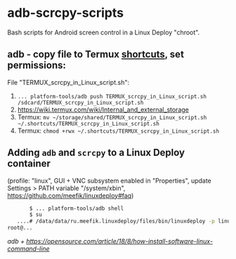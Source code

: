 # adb-scrcpy-scripts
Bash scripts for Android screen control in a Linux Deploy "chroot".

## adb - copy file to Termux [shortcuts](https://github.com/termux/termux-widget#readme), set permissions:

File "TERMUX_scrcpy_in_Linux_script.sh":

 1. `... platform-tools/adb push TERMUX_scrcpy_in_Linux_script.sh /sdcard/TERMUX_scrcpy_in_Linux_script.sh`
 2. https://wiki.termux.com/wiki/Internal_and_external_storage
 3. Termux: `mv ~/storage/shared/TERMUX_scrcpy_in_Linux_script.sh ~/.shortcuts/TERMUX_scrcpy_in_Linux_script.sh`
 4. Termux: `chmod +rwx ~/.shortcuts/TERMUX_scrcpy_in_Linux_script.sh`

## Adding `adb` and `scrcpy` to a Linux Deploy container
(profile: "linux", GUI + VNC subsystem enabled in "Properties", update Settings > PATH variable "/system/xbin", https://github.com/meefik/linuxdeploy#faq)

```bash
       $ ... platform-tools/adb shell
       $ su
   ....# /data/data/ru.meefik.linuxdeploy/files/bin/linuxdeploy -p linux shell
root@... 
```




*adb + https://opensource.com/article/18/8/how-install-software-linux-command-line*
